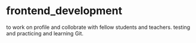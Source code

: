 # frontend_development
to work on profile and collobrate with fellow students and teachers. 
testing and practicing and learning Git.
